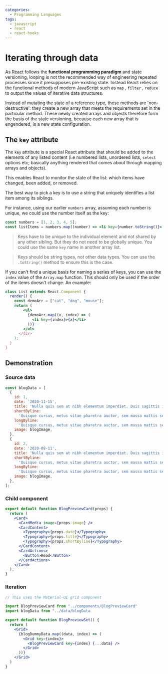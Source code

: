 ```yaml
---
categories:
  - Programming Languages
tags:
  - javascript
  - react
  - react-hooks
---
```


# Iterating through data

As React follows the **functional programming paradigm** and state versioning, looping is not the recommended way of engineering repeated processes since it presupposes pre-existing state. Instead React relies on the functional methods of modern JavaScript such as `map` , `filter` , `reduce` to output the values of iterative data structures.

Instead of mutating the state of a reference type, these methods are 'non-destructive': they create a new array that meets the requirements set in the particular method. These newly created arrays and objects therefore form the basis of the state versioning, because each new array that is engendered, is a new state configuration.

## The `key` attribute

The `key` attribute is a special React attribute that should be added to the elements of any listed content (i.e numbered lists, unordered lists, `select` options etc; basically anything rendered that comes about through mapping arrays and objects).

This enables React to monitor the state of the list: which items have changed, been added, or removed.

The best way to pick a key is to use a string that uniquely identifies a list item among its siblings.

For instance, using our earlier `numbers` array, assuming each number is unique, we could use the number itself as the key:

```jsx
const numbers = [1, 2, 3, 4, 5];
const listItems = numbers.map((number) => <li key={number.toString()}> {number}</li>);
```

> Keys have to be unique to the individual element and not shared by any other sibling. But they do not need to be globally unique. You could use the same `key` name in another array list.

> Keys should be string types, not other data types. You can use the `.toString()` method to ensure this is the case.

If you can't find a unique basis for naming a series of keys, you can use the `index` value of the `Array.map` function. This should only be used if the order of the items doesn't change. An example:

```jsx
class List extends React.Component {
  render() {
    const demoArr = ["cat", "dog", "mouse"];
    return (
        <ul>
          {demoArr.map((x, index) => (
            <li key={index}>{x}</li>
          ))}
        </ul>
      </div>
    );
  }
}
```

## Demonstration

### Source data

```jsx
const blogData = [
  {
    id: 1,
    date: '2020-11-15',
    title: 'Nulla quis sem at nibh elementum imperdiet. Duis sagittis ipsum.',
    shortByline:
      'Quisque cursus, metus vitae pharetra auctor, sem massa mattis sem, at interdum magna augue eget diam. ',
    longByline:
      'Quisque cursus, metus vitae pharetra auctor, sem massa mattis sem, at interdum magna augue eget diam. Vestibulum ante ipsum primis in faucibus orci luctus et ultrices posuere cubilia Curae; Morbi lacinia molestie dui. Praesent blandit dolor.',
    image: blogImage,
  },
  {
    id: 2,
    date: '2020-08-11',
    title: 'Nulla quis sem at nibh elementum imperdiet. Duis sagittis ipsum.',
    shortByline:
      'Quisque cursus, metus vitae pharetra auctor, sem massa mattis sem, at interdum magna augue eget diam. ',
    longByline:
      'Quisque cursus, metus vitae pharetra auctor, sem massa mattis sem, at interdum magna augue eget diam. Vestibulum ante ipsum primis in faucibus orci luctus et ultrices posuere cubilia Curae; Morbi lacinia molestie dui. Praesent blandit dolor.',
    image: blogImage,
  },
];
```

### Child component

```jsx
export default function BlogPreviewCard(props) {
  return (
    <Card>
      <CardMedia image={props.image} />
      <CardContent>
        <Typography>{props.date}</Typography>
        <Typography>{props.title}</Typography>
        <Typography>{props.shortByline}</Typography>
      </CardContent>
      <CardActions>
        <Button>Read</Button>
      </CardActions>
    </Card>
  );
}
```

### Iteration

```jsx
// This uses the Material-UI grid component

import BlogPreviewCard from "../components/BlogPreviewCard"
import blogData from "../data/blogData

export default function BlogPreviewSet() {
  return (
    <Grid>
      {blogDummyData.map((data, index) => (
        <Grid key={index}>
          <BlogPreviewCard key={index} {...data} />
        </Grid>
      ))}
    </Grid>
  )
}
```
